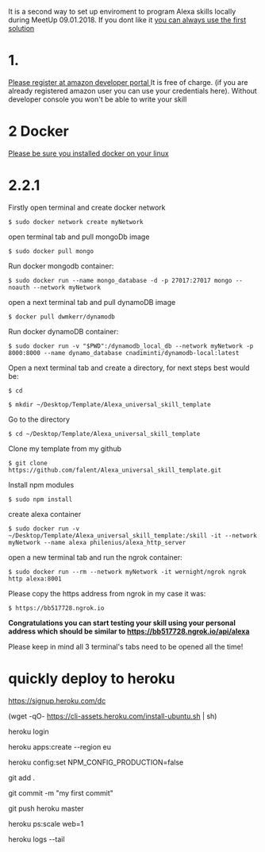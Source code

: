 It is a second way to set up enviroment to program Alexa skills locally during MeetUp 09.01.2018. If you dont like it [you can always use the first solution ](https://github.com/falent/Alexa_universal_skill_template_VM)               

# 1.

[Please register at amazon developer portal ](http://developer.amazon.com/)
It is free of charge. (if you are already registered amazon user you can use your credentials here). Without developer console you won't be able to write your skill 

# 2 Docker

[Please be sure you installed docker on your linux ](https://docs.docker.com/engine/installation/#cloud)

# 2.2.1 
Firstly open terminal and create docker network



`$ sudo docker network create myNetwork`

open terminal tab and pull mongoDb image

`$ sudo docker pull mongo`

Run docker mongodb container:

`$ sudo docker run --name mongo_database -d -p 27017:27017 mongo --noauth --network myNetwork`

open a next terminal tab and pull dynamoDB image

`$ docker pull dwmkerr/dynamodb`

Run docker dynamoDB container:


`$ sudo docker run -v "$PWD":/dynamodb_local_db --network myNetwork -p 8000:8000 --name dynamo_database cnadiminti/dynamodb-local:latest`

Open a next terminal tab and create a directory, for next steps best would be:

`$ cd`

`$ mkdir ~/Desktop/Template/Alexa_universal_skill_template`

Go to the directory

`$ cd ~/Desktop/Template/Alexa_universal_skill_template`

Clone my template from my github

`$ git clone https://github.com/falent/Alexa_universal_skill_template.git `

Install npm modules

`$ sudo npm install  `
	
create alexa container

`$ sudo docker run -v ~/Desktop/Template/Alexa_universal_skill_template:/skill -it --network myNetwork --name alexa philenius/alexa_http_server`

open a new terminal tab and run the ngrok container:

`$ sudo docker run --rm --network myNetwork -it wernight/ngrok ngrok http alexa:8001 `

Please copy the https address from ngrok in my case it was: 

`$ https://bb517728.ngrok.io`


**Congratulations you can start testing your skill using your personal address which should be similar to https://bb517728.ngrok.io/api/alexa**

Please keep in mind all 3 terminal's tabs need to be opened all the time!



# quickly deploy to heroku

https://signup.heroku.com/dc

(wget -qO- https://cli-assets.heroku.com/install-ubuntu.sh | sh)

heroku login

heroku apps:create --region eu

heroku config:set NPM_CONFIG_PRODUCTION=false

git add .

git commit -m "my first commit"

git push heroku master

heroku ps:scale web=1

heroku logs --tail

